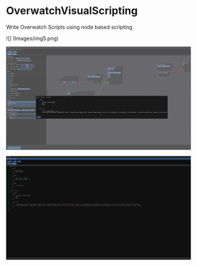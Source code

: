 # OverwatchVisualScripting
 Write Overwatch Scripts using node based scripting
 
 ![] (Images/img5.png)
 
![img](Images/img4.png)

![img](Images/img2.png)
